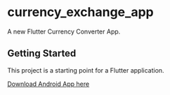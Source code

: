 # currency_exchange_app

A new Flutter Currency Converter App.

## Getting Started

This project is a starting point for a Flutter application.


[Download Android App here](https://github.com/Navarasan08/currency-converter/blob/main/app-armeabi-v7a-release.apk)
